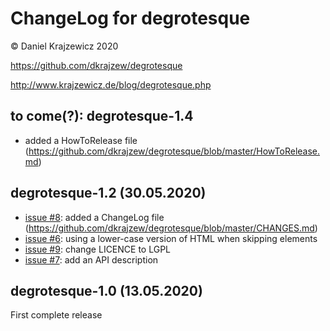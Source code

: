 ChangeLog for degrotesque
=========================

&copy; Daniel Krajzewicz 2020

https://github.com/dkrajzew/degrotesque

http://www.krajzewicz.de/blog/degrotesque.php


to come(?): degrotesque-1.4
---------------------------
* added a HowToRelease file (https://github.com/dkrajzew/degrotesque/blob/master/HowToRelease.md)

degrotesque-1.2 (30.05.2020)
----------------------------
* [issue #8](https://github.com/dkrajzew/degrotesque/issues/8): added a ChangeLog file (https://github.com/dkrajzew/degrotesque/blob/master/CHANGES.md) 
* [issue #6](https://github.com/dkrajzew/degrotesque/issues/6): using a lower-case version of HTML when skipping elements
* [issue #9](https://github.com/dkrajzew/degrotesque/issues/9): change LICENCE to LGPL
* [issue #7](https://github.com/dkrajzew/degrotesque/issues/7): add an API description

degrotesque-1.0 (13.05.2020)
----------------------------
First complete release




